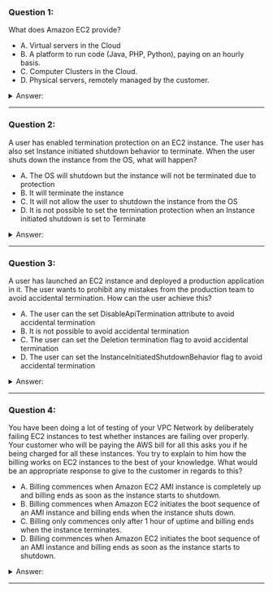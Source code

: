 ### Question 1:

What does Amazon EC2 provide?

- A. Virtual servers in the Cloud
- B. A platform to run code (Java, PHP, Python), paying on an hourly basis.
- C. Computer Clusters in the Cloud.
- D. Physical servers, remotely managed by the customer.

<details><summary>Answer:</summary><p>
[A]

Explanation:

Question 1@http://jayendrapatil.com/aws-ec2-instance-lifecycle/

</p></details><hr>

### Question 2:

A user has enabled termination protection on an EC2 instance. The user has also set Instance initiated shutdown behavior to terminate. When the user shuts down the instance from the OS, what will happen?

- A. The OS will shutdown but the instance will not be terminated due to protection
- B. It will terminate the instance
- C. It will not allow the user to shutdown the instance from the OS
- D. It is not possible to set the termination protection when an Instance initiated shutdown is set to Terminate

<details><summary>Answer:</summary><p>
[B]

Explanation:

Question 2@http://jayendrapatil.com/aws-ec2-instance-lifecycle/

</p></details><hr>

### Question 3:

A user has launched an EC2 instance and deployed a production application in it. The user wants to prohibit any mistakes from the production team to avoid accidental termination. How can the user achieve this?

- A. The user can the set DisableApiTermination attribute to avoid accidental termination
- B. It is not possible to avoid accidental termination
- C. The user can set the Deletion termination flag to avoid accidental termination
- D. The user can set the InstanceInitiatedShutdownBehavior flag to avoid accidental termination

<details><summary>Answer:</summary><p>
[A]

Explanation:

Question 3@http://jayendrapatil.com/aws-ec2-instance-lifecycle/

</p></details><hr>

### Question 4:

You have been doing a lot of testing of your VPC Network by deliberately failing EC2 instances to test whether instances are failing over properly. Your customer who will be paying the AWS bill for all this asks you if he being charged for all these instances. You try to explain to him how the billing works on EC2 instances to the best of your knowledge. What would be an appropriate response to give to the customer in regards to this?

- A. Billing commences when Amazon EC2 AMI instance is completely up and billing ends as soon as the instance starts to shutdown.
- B. Billing commences when Amazon EC2 initiates the boot sequence of an AMI instance and billing ends when the instance shuts down.
- C. Billing only commences only after 1 hour of uptime and billing ends when the instance terminates.
- D. Billing commences when Amazon EC2 initiates the boot sequence of an AMI instance and billing ends as soon as the instance starts to shutdown.

<details><summary>Answer:</summary><p>
[B]

Explanation:

Question 4@http://jayendrapatil.com/aws-ec2-instance-lifecycle/

</p></details><hr>

